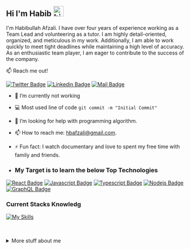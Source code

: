 ## Hi I'm Habib <img src="https://user-images.githubusercontent.com/1303154/88677602-1635ba80-d120-11ea-84d8-d263ba5fc3c0.gif" width="28px" height="28px" alt="hi">

I'm Habibullah Afzali. I have over four years of experience working as a Team Lead and volunteering as a tutor. I am highly detail-oriented, organized, and meticulous in my work. Additionally, I am able to work quickly to meet tight deadlines while maintaining a high level of accuracy. As an enthusiastic team player, I am eager to contribute to the success of the company.

:mailbox: Reach me out!

[![Twitter Badge](https://img.shields.io/badge/-@habibullahafza1-1ca0f1?style=flat&labelColor=1ca0f1&logo=twitter&logoColor=white&link=https://twitter.com/habibullahafza1)](https://twitter.com/habibullahafza1) [![Linkedin Badge](https://img.shields.io/badge/-habib-0e76a8?style=flat&labelColor=0e76a8&logo=linkedin&logoColor=white)](https://www.linkedin.com/in/h-afzali/) [![Mail Badge](https://img.shields.io/badge/-hbafzali-c0392b?style=flat&labelColor=c0392b&logo=gmail&logoColor=white)](mailto:hbafzali@gmail.com)

<!-- TODO: Add last video link -->

- 🔭 I’m currently not working
- :computer: Most used line of code `git commit -m "Initial Commit"`
- 🤔 I’m looking for help with programming algorithm.
- 📫 How to reach me: hbafzali@gmail.com.
- ⚡ Fun fact: I watch documentary and love to spent my free time with family and friends.

- ### My Target is to learn the below  Top Technologies


[![React Badge](https://img.shields.io/badge/-React-61DBFB?style=for-the-badge&labelColor=black&logo=react&logoColor=61DBFB)](#) [![Javascript Badge](https://img.shields.io/badge/-Javascript-F0DB4F?style=for-the-badge&labelColor=black&logo=javascript&logoColor=F0DB4F)](#) [![Typescript Badge](https://img.shields.io/badge/-Typescript-007acc?style=for-the-badge&labelColor=black&logo=typescript&logoColor=007acc)](#) [![Nodejs Badge](https://img.shields.io/badge/-Nodejs-3C873A?style=for-the-badge&labelColor=black&logo=node.js&logoColor=3C873A)](#) [![GraphQL Badge](https://img.shields.io/badge/-GraphQl-e535ab?style=for-the-badge&labelColor=black&logo=node.js&logoColor=e535ab)](#)

### Current Stacks Knowledg


[![My Skills](https://skills.thijs.gg/icons?i=js,html,css,sass,vscode,github,git)](https://skills.thijs.gg)

<br />
<br />

<details>
<summary>
  More stuff about me
</summary>

<br >

I love sharing knowledge and putting tutorials, courses and posts together for helping other developers, and tjat's why CoderOne Youtube Channel exists!
